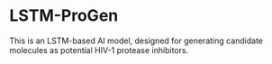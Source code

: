 # LSTM-ProGen
This is an LSTM-based AI model, designed for generating candidate molecules as potential HIV-1 protease inhibitors.
